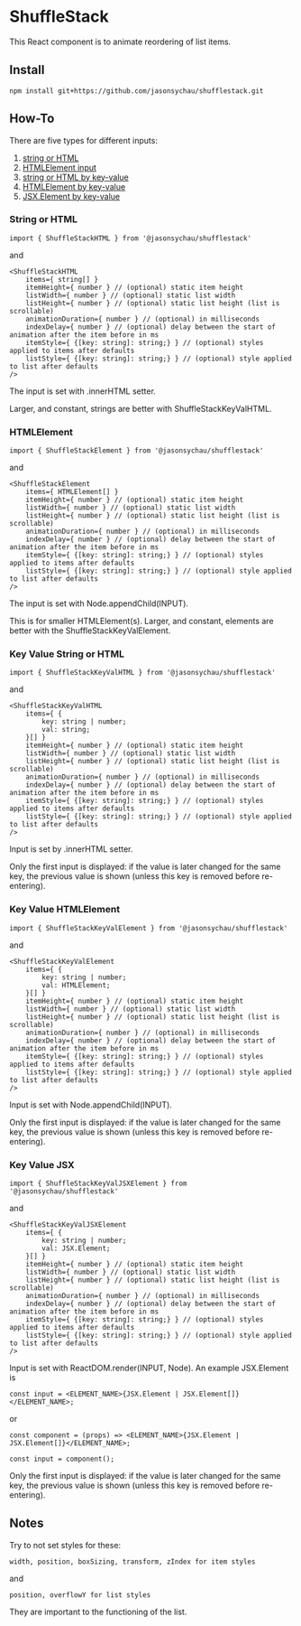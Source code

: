# ShuffleStack

This React component is to animate reordering of list items.

## Install

```
npm install git+https://github.com/jasonsychau/shufflestack.git
```

## How-To

There are five types for different inputs:

1. [string or HTML](#string-or-HTML)
2. [HTMLElement input](#htmlelement)
3. [string or HTML by key-value](#key-value-string-or-html)
4. [HTMLElement by key-value](#key-value-htmlelement)
5. [JSX.Element by key-value](#key-value-jsx)

### String or HTML

```
import { ShuffleStackHTML } from '@jasonsychau/shufflestack'
```

and

```
<ShuffleStackHTML
	items={ string[] }
	itemHeight={ number } // (optional) static item height
	listWidth={ number } // (optional) static list width
	listHeight={ number } // (optional) static list height (list is scrollable)
	animationDuration={ number } // (optional) in milliseconds
	indexDelay={ number } // (optional) delay between the start of animation after the item before in ms
	itemStyle={ {[key: string]: string;} } // (optional) styles applied to items after defaults
	listStyle={ {[key: string]: string;} } // (optional) style applied to list after defaults
/>
```

The input is set with .innerHTML setter.

Larger, and constant, strings are better with ShuffleStackKeyValHTML.

### HTMLElement

```
import { ShuffleStackElement } from '@jasonsychau/shufflestack'
```

and

```
<ShuffleStackElement
	items={ HTMLElement[] }
	itemHeight={ number } // (optional) static item height
	listWidth={ number } // (optional) static list width
	listHeight={ number } // (optional) static list height (list is scrollable)
	animationDuration={ number } // (optional) in milliseconds
	indexDelay={ number } // (optional) delay between the start of animation after the item before in ms
	itemStyle={ {[key: string]: string;} } // (optional) styles applied to items after defaults
	listStyle={ {[key: string]: string;} } // (optional) style applied to list after defaults
/>
```

The input is set with Node.appendChild(INPUT).

This is for smaller HTMLElement(s). Larger, and constant, elements are better with the ShuffleStackKeyValElement.

### Key Value String or HTML

```
import { ShuffleStackKeyValHTML } from '@jasonsychau/shufflestack'
```

and

```
<ShuffleStackKeyValHTML
	items={ {
		key: string | number;
		val: string;
	}[] }
	itemHeight={ number } // (optional) static item height
	listWidth={ number } // (optional) static list width
	listHeight={ number } // (optional) static list height (list is scrollable)
	animationDuration={ number } // (optional) in milliseconds
	indexDelay={ number } // (optional) delay between the start of animation after the item before in ms
	itemStyle={ {[key: string]: string;} } // (optional) styles applied to items after defaults
	listStyle={ {[key: string]: string;} } // (optional) style applied to list after defaults
/>
```

Input is set by .innerHTML setter.

Only the first input is displayed: if the value is later changed for the same key, the previous value is shown (unless this key is removed before re-entering).

### Key Value HTMLElement

```
import { ShuffleStackKeyValElement } from '@jasonsychau/shufflestack'
```

and

```
<ShuffleStackKeyValElement
	items={ {
		key: string | number;
		val: HTMLElement;
	}[] }
	itemHeight={ number } // (optional) static item height
	listWidth={ number } // (optional) static list width
	listHeight={ number } // (optional) static list height (list is scrollable)
	animationDuration={ number } // (optional) in milliseconds
	indexDelay={ number } // (optional) delay between the start of animation after the item before in ms
	itemStyle={ {[key: string]: string;} } // (optional) styles applied to items after defaults
	listStyle={ {[key: string]: string;} } // (optional) style applied to list after defaults
/>
```

Input is set with Node.appendChild(INPUT).

Only the first input is displayed: if the value is later changed for the same key, the previous value is shown (unless this key is removed before re-entering).

### Key Value JSX

```
import { ShuffleStackKeyValJSXElement } from '@jasonsychau/shufflestack'
```

and

```
<ShuffleStackKeyValJSXElement
	items={ {
		key: string | number;
		val: JSX.Element;
	}[] }
	itemHeight={ number } // (optional) static item height
	listWidth={ number } // (optional) static list width
	listHeight={ number } // (optional) static list height (list is scrollable)
	animationDuration={ number } // (optional) in milliseconds
	indexDelay={ number } // (optional) delay between the start of animation after the item before in ms
	itemStyle={ {[key: string]: string;} } // (optional) styles applied to items after defaults
	listStyle={ {[key: string]: string;} } // (optional) style applied to list after defaults
/>
```

Input is set with ReactDOM.render(INPUT, Node). An example JSX.Element is

```
const input = <ELEMENT_NAME>{JSX.Element | JSX.Element[]}</ELEMENT_NAME>;
```

or

```
const component = (props) => <ELEMENT_NAME>{JSX.Element | JSX.Element[]}</ELEMENT_NAME>;

const input = component();
```

Only the first input is displayed: if the value is later changed for the same key, the previous value is shown (unless this key is removed before re-entering).

## Notes

Try to not set styles for these:

```
width, position, boxSizing, transform, zIndex for item styles
```

and

```
position, overflowY for list styles
```

They are important to the functioning of the list.
